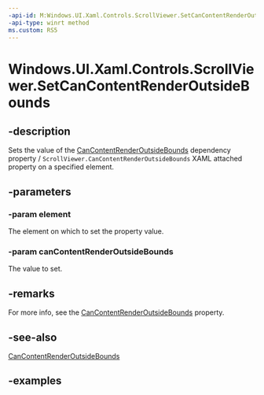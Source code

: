 ```yaml
---
-api-id: M:Windows.UI.Xaml.Controls.ScrollViewer.SetCanContentRenderOutsideBounds(Windows.UI.Xaml.DependencyObject,System.Boolean)
-api-type: winrt method
ms.custom: RS5
---
```


<!-- Method syntax.
public void ScrollViewer.SetCanContentRenderOutsideBounds(DependencyObject element, Boolean canContentRenderOutsideBounds)
-->

# Windows.UI.Xaml.Controls.ScrollViewer.SetCanContentRenderOutsideBounds

## -description

Sets the value of the [CanContentRenderOutsideBounds](scrollviewer_cancontentrenderoutsidebounds.md) dependency property / `ScrollViewer.CanContentRenderOutsideBounds` XAML attached property on a specified element.



## -parameters

### -param element

The element on which to set the property value.

### -param canContentRenderOutsideBounds

The value to set.

## -remarks

For more info, see the [CanContentRenderOutsideBounds](scrollviewer_cancontentrenderoutsidebounds.md) property.

## -see-also

[CanContentRenderOutsideBounds](scrollviewer_cancontentrenderoutsidebounds.md)

## -examples

